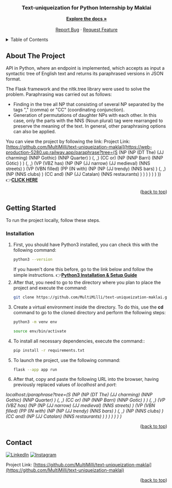 <a name="readme-top"></a>

<div align="center">
  <h3 align="center">Text-uniqueization for Python Internship by Maklai</h3>
  <p align="center">
    <a href="https://github.com/MultiMilli/text-uniqueization-maklai"><strong>Explore the docs »</strong></a>
    <br />
    <br />
    <a href="https://github.com/MultiMilli/text-uniqueization-maklai/issues">Report Bug</a>
    ·
    <a href="https://github.com/MultiMilli/text-uniqueization-maklai/issues">Request Feature</a>
  </p>
</div>

<!-- TABLE OF CONTENTS -->
<details>
  <summary>Table of Contents</summary>
  <ol>
    <li>
      <a href="#about-the-project">About The Project</a>
    </li>
    <li>
      <a href="#getting-started">Getting Started</a>
      <ul>
        <li><a href="#installation">Installation</a></li>
      </ul>
    </li>
    <li><a href="#contact">Contact</a></li>
  </ol>
</details>

<!-- ABOUT THE PROJECT -->
## About The Project

API in Python, where an endpoint is implemented, which accepts as input a syntactic tree of English text and returns its paraphrased versions in JSON format.

The Flask framework and the nltk.tree library were used to solve the problem.
Paraphrasing was carried out as follows:
* Finding in the tree all NP that consisting of several NP separated by the tags "," (comma) or "СС" (coordinating conjunction).
* Generation of permutations of daughter NPs with each other. In this case, only the parts with the NNS (Noun plural) tag were rearranged to preserve the meaning of the text. In general, other paraphrasing options can also be applied.

You can view the project by following the link:
Project Link: [https://github.com/MultiMilli/text-uniqueization-maklai](https://web-production-5280.up.railway.app/paraphrase?tree=(S (NP (NP (DT The) (JJ charming) (NNP Gothic) (NNP Quarter) ) (, ,) (CC or) (NP (NNP Barri) (NNP Gòtic) ) ) (, ,) (VP (VBZ has) (NP (NP (JJ narrow) (JJ medieval) (NNS streets) ) (VP (VBN filled) (PP (IN with) (NP (NP (JJ trendy) (NNS bars) ) (, ,) (NP (NNS clubs) ) (CC and) (NP (JJ Catalan) (NNS restaurants) ) ) ) ) ) ) ))
&#128073;[**CLICK HERE**]()

<p align="right">(<a href="#readme-top">back to top</a>)</p>

<!-- GETTING STARTED -->
## Getting Started

To run the project locally, follow these steps.

### Installation

1. First, you should have Python3 installed, you can check this with the following command:
   ```sh
   python3 --version
   ```
   If you haven't done this before, go to the link below and follow the simple instructions. 
   &#128073;[**Python3 Installation & Setup Guide**](https://realpython.com/installing-python/#how-to-install-python-on-macos)
2. After that, you need to go to the directory where you plan to place the project and execute the command:
   ```sh
   git clone https://github.com/MultiMilli/text-uniqueization-maklai.git
   ```
3. Create a virtual environment inside the directory. To do this, use the **cd** command to go to the cloned directory and perform the following steps:
   ```sh
   python3 -m venv env
   ```
   ```sh
   source env/bin/activate
   ```
4. To install all necessary dependencies, execute the command::
   ```sh
   pip install -r requirements.txt
   ```
4. To launch the project, use the following command:
   ```sh
   flask --app app run 
   ```
5. After that, copy and paste the following URL into the browser, having previously replaced values of *localhost* and *port*:

*localhost:<port>/paraphrase?tree=(S (NP (NP (DT The) (JJ charming) (NNP Gothic) (NNP Quarter) ) (, ,) (CC or) (NP (NNP Barri) (NNP Gotic) ) ) (, ,) (VP (VBZ has) (NP (NP (JJ narrow) (JJ medieval) (NNS streets) ) (VP (VBN filled) (PP (IN with) (NP (NP (JJ trendy) (NNS bars) ) (, ,) (NP (NNS clubs) ) (CC and) (NP (JJ Catalan) (NNS restaurants) ) ) ) ) ) ) )*

<p align="right">(<a href="#readme-top">back to top</a>)</p>

<!-- CONTACT -->
## Contact

[![LinkedIn](https://img.shields.io/badge/LinkedIn-%230077B5.svg?logo=linkedin&logoColor=white)](https://linkedin.com/in/maksym-s-b3903122b/) 
[![Instagram](https://img.shields.io/badge/Instagram-%23E4405F.svg?logo=Instagram&logoColor=white)](https://instagram.com/hi_makss/)

Project Link: [https://github.com/MultiMilli/text-uniqueization-maklai](https://github.com/MultiMilli/text-uniqueization-maklai)

<p align="right">(<a href="#readme-top">back to top</a>)</p>
